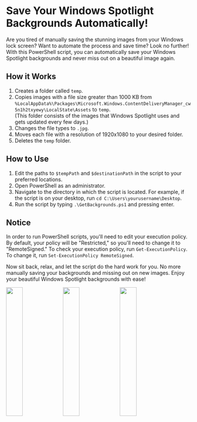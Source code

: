 # Save Your Windows Spotlight Backgrounds Automatically!

Are you tired of manually saving the stunning images from your Windows lock screen? Want to automate the process and save time? Look no further! With this PowerShell script, you can automatically save your Windows Spotlight backgrounds and never miss out on a beautiful image again.

## How it Works

1. Creates a folder called `temp`.
2. Copies images with a file size greater than 1000 KB from `%LocalAppData%\Packages\Microsoft.Windows.ContentDeliveryManager_cw5n1h2txyewy\LocalState\Assets` to `temp`.  
(This folder consists of the images that Windows Spotlight uses and gets updated every few days.)
3. Changes the file types to `.jpg`.
4. Moves each file with a resolution of 1920x1080 to your desired folder.
5. Deletes the `temp` folder.

## How to Use

1. Edit the paths to `$tempPath` and `$destinationPath` in the script to your preferred locations.
2. Open PowerShell as an administrator.
3. Navigate to the directory in which the script is located. For example, if the script is on your desktop, run `cd C:\Users\yourusername\Desktop`.
4. Run the script by typing `.\GetBackgrounds.ps1` and pressing enter.

## Notice

In order to run PowerShell scripts, you'll need to edit your execution policy. By default, your policy will be "Restricted," so you'll need to change it to "RemoteSigned." To check your execution policy, run `Get-ExecutionPolicy`. To change it, run `Set-ExecutionPolicy RemoteSigned`.

Now sit back, relax, and let the script do the hard work for you. No more manually saving your backgrounds and missing out on new images. Enjoy your beautiful Windows Spotlight backgrounds with ease!

<img src="https://user-images.githubusercontent.com/92261832/224076723-0bd968b1-cf01-4686-83e1-0737ab312b59.jpg" width=30% height=30%>
<img src="https://user-images.githubusercontent.com/92261832/224076865-1b27acd0-aff1-469e-894a-6b1b098eac86.jpg" width=30% height=30%>
<img src="https://user-images.githubusercontent.com/92261832/224077061-8c18a138-a59f-42d0-9900-6dcc8d253f64.jpg" width=30% height=30%>

